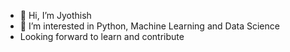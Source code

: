 - 👋 Hi, I’m Jyothish
- 👀 I’m interested in Python, Machine Learning and Data Science
- Looking forward to learn and contribute

<!---
jyo64/jyo64 is a ✨ special ✨ repository because its `README.md` (this file) appears on your GitHub profile.
You can click the Preview link to take a look at your changes.
--->
